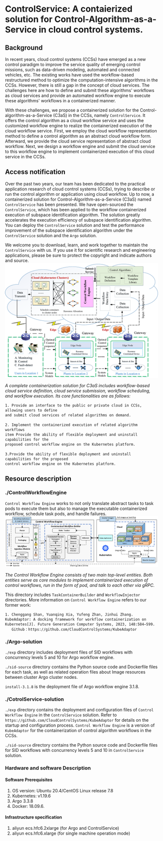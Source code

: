 # ControlService: A contaierized solution for Control-Algorithm-as-a-Service in cloud control systems.

## Background

In recent years, cloud control systems (CCSs) have emerged as a new control paradigm to 
improve the service quality of emerging control missions, such as data-driven modeling, 
automated and connected vehicles, etc. The existing works have used the workflow-based 
restructured method to optimize the computation-intensive algorithms in the CCSs. 
However, there is still a gap in the concept of cloud services. The challenges here are 
how to define and submit these algorithms' workflows as cloud services and provide an 
automated workflow engine to execute these algorithms' workflows in a containerized 
manner. 

With these challenges, we propose a containerized solution for the 
Control-algorithm-as-a-Service (C3aS) in the CCSs, namely `ControlService`. 
It offers the control algorithm as a cloud workflow service and uses the customized 
workflow engine to realize the containerized execution of the cloud workflow service. 
First, we employ the cloud workflow representation method to define a control algorithm 
as an abstract cloud workflow form. Afterward, we provide the cloud service representation 
of abstract cloud workflow. Next, we design a workflow engine and submit the cloud service 
to this workflow engine to implement containerized execution of this cloud service in 
the CCSs.

## Access notification

Over the past two years, our team has been dedicated to the practical application research of cloud control systems (CCSs), trying to describe or run the control algorithm or application using cloud workflow. Up to now, a containerized solution for 
Control-Algorithm-as-a-Service (C3aS) named `ControlService` has been presented. We have open-sourced the `ControlService`, which has been applied to the workflow containerized execution of subspace identification algorithm. The solution greatly accelerates the execution efficiency of subspace identification algorithm. You can deploy the `ControlService` solution and test the performance improvement of 
the subspace identification algorithm under the `ControlService` solution and the `Argo` solution.

We welcome you to download, learn, and work together to maintain the `ControlService` with 
us. If you use it for scientific research and engineering applications, please be sure 
to protect the copyright and indicate authors and source.
![The Overview of ControlService for Cloud Control Systems.](figures/arch.png "Overview of ControlService for Cloud Control Systems.")

*A complete containerization solution for C3aS includes workflow-based cloud service 
definition, cloud service submission, workflow scheduling, and workflow execution. 
Its core functionalities are as follows:*

    1. Provide an interface to the public or private cloud in CCSs, allowing users to define 
    and submit cloud services of related algorithms on demand.

    2. Implement the containerized execution of related algorithm workflows
    item Provide the ability of flexible deployment and uninstall capabilities for the 
    proposed control workflow engine on the Kubernetes platform.

    3.Provide the ability of flexible deployment and uninstall capabilities for the proposed 
    control workflow engine on the Kubernetes platform.

## Resource description

### ./ControlWorkflowEngine

`Control Workflow Engine` works to not only translate abstract tasks to task pods to execute them but also to manage the executable containerized workflow, schedule task pods, and handle 
failures.
![Architecture of control workflow engine for cloud scenario.](figures/cloud.png "")

*The Control Workflow Engine consists of two main top-level entities. Both entities serve as core modules to implement containerized execution of control workflows, run in the form of pod, and talk to each other via gRPC.*

This directory includes `TaskContainerBuilder` and `WorkflowInjector` directories. More information on `Control Workflow Engine` refers to our former work:

    1. Chenggang Shan, Yuanqing Xia, Yufeng Zhan, Jinhui Zhang. KubeAdaptor: A docking framework for workflow containerization on Kubernetes[J]. Future Generation Computer Systems, 2023, 148:584–599. 
       Github：https://github.com/CloudControlSystems/KubeAdaptor

### ./Argo-solution

`./exp` directory includes deployment files of SID workflows with concurrency levels 5 and 10 for Argo workflow engine.

`./sid-source` directory contains the Python source code and Dockerfile files for each task, 
as well as related operation files about Image resources between cluster Argo cluster nodes.

`install-3.1.8` is the deployment file of Argo workflow engine 3.1.8.

### ./CotrolService-solution

`./exp` directory contains the deployment and configuration files of `Control Workflow Engine` in the `ControlService` solution. 
Refer to ``https://github.com/CloudControlSystems/KubeAdaptor`` for details on the startup and configuration process.
`Control Workflow Engine` is a version of `KubeAdaptor` for the containerization of control algorithm workflows in the CCSs.

`./sid-source` directory contains the Python source code and Dockerfile files for SID workflows with concurrency levels 5 and 10 in `ControlService` solution.


### Hardware and software Description 

#### Software Prerequisites

1. OS version: Ubuntu 20.4/CentOS Linux release 7.8
2. Kubernetes: v1.19.6
3. Argo 3.3.8
4. Docker: 18.09.6.

#### Infrastructure specification

1. aliyun ecs.hfc6.2xlarge (for Argo and ControlService)
2. aliyun ecs.hfc6.xlarge (for single machine operation mode)

